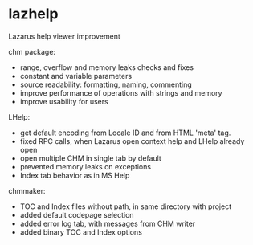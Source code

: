 # lazhelp
Lazarus help viewer improvement

chm package:

- range, overflow and memory leaks checks and fixes
- constant and variable parameters
- source readability: formatting, naming, commenting
- improve performance of operations with strings and memory
- improve usability for users

LHelp:

- get default encoding from Locale ID and from HTML 'meta' tag.
- fixed RPC calls, when Lazarus open context help and LHelp already open
- open multiple CHM in single tab by default
- prevented memory leaks on exceptions
- Index tab behavior as in MS Help

chmmaker:

- TOC and Index files without path, in same directory with project
- added default codepage selection
- added error log tab, with messages from CHM writer
- added binary TOC and Index options
